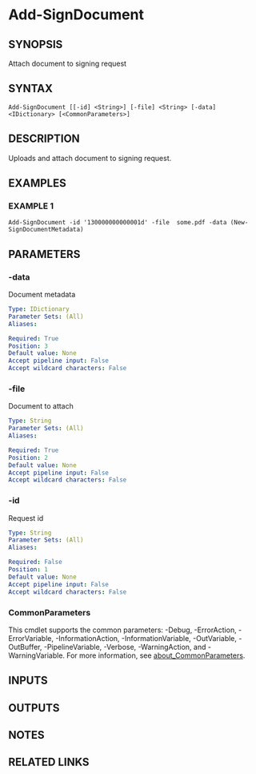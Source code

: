 ﻿---
external help file: SarakeSignPS-help.xml
Module Name: SarakeSignPS
online version:
schema: 2.0.0
---

# Add-SignDocument

## SYNOPSIS
Attach document to signing request

## SYNTAX

```
Add-SignDocument [[-id] <String>] [-file] <String> [-data] <IDictionary> [<CommonParameters>]
```

## DESCRIPTION
Uploads and attach document to signing request.

## EXAMPLES

### EXAMPLE 1
```
Add-SignDocument -id '130000000000001d' -file  some.pdf -data (New-SignDocumentMetadata)
```

## PARAMETERS

### -data
Document metadata

```yaml
Type: IDictionary
Parameter Sets: (All)
Aliases:

Required: True
Position: 3
Default value: None
Accept pipeline input: False
Accept wildcard characters: False
```

### -file
Document to attach

```yaml
Type: String
Parameter Sets: (All)
Aliases:

Required: True
Position: 2
Default value: None
Accept pipeline input: False
Accept wildcard characters: False
```

### -id
Request id

```yaml
Type: String
Parameter Sets: (All)
Aliases:

Required: False
Position: 1
Default value: None
Accept pipeline input: False
Accept wildcard characters: False
```

### CommonParameters
This cmdlet supports the common parameters: -Debug, -ErrorAction, -ErrorVariable, -InformationAction, -InformationVariable, -OutVariable, -OutBuffer, -PipelineVariable, -Verbose, -WarningAction, and -WarningVariable. For more information, see [about_CommonParameters](http://go.microsoft.com/fwlink/?LinkID=113216).

## INPUTS

## OUTPUTS

## NOTES

## RELATED LINKS
